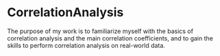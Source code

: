 # CorrelationAnalysis
The purpose of my work is to familiarize myself with the basics of correlation analysis and the main correlation coefficients, and to gain the skills to perform correlation analysis on real-world data.
